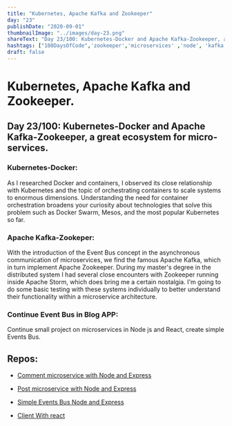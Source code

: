 ```yaml
---
title: "Kubernetes, Apache Kafka and Zookeeper"
day: "23"
publishDate: "2020-09-01"
thumbnailImage: "../images/day-23.png"
shareText: "Day 23/100: Kubernetes-Docker and Apache Kafka-Zookeeper, a great ecosystem for micro-services."
hashtags: ["100DaysOfCode",'zookeeper','microservices' ,'node', 'kafka', 'kubernetes', 'eventbus', 'async', 'docker']
draft: false
---
```


# Kubernetes, Apache Kafka and Zookeeper.

## Day 23/100: Kubernetes-Docker and Apache Kafka-Zookeeper, a great ecosystem for micro-services.

### Kubernetes-Docker:

 As I researched Docker and containers, I observed its close relationship with Kubernetes and the topic of orchestrating containers to scale systems to enormous dimensions. Understanding the need for container orchestration broadens your curiosity about technologies that solve this problem such as Docker Swarm, Mesos, and the most popular Kubernetes so far.

### Apache Kafka-Zookeper:

With the introduction of the Event Bus concept in the asynchronous communication of microservices, we find the famous Apache Kafka, which in turn implement Apache Zookeeper. During my master's degree in the distributed system I had several close encounters with Zookeeper running inside Apache Storm, which does bring me a certain nostalgia. I'm going to do some basic testing with these systems individually to better understand their functionality within a microservice architecture.

### Continue Event Bus in Blog APP:
Continue small project on microservices in Node js and React, create simple Events Bus.


## Repos:
* [Comment microservice with Node and Express](https://github.com/difo23/commentsmicroservice)  
* [Post microservice with Node and Express](https://github.com/difo23/postmicroservice)  
   
* [Simple Events Bus Node and Express](https://github.com/difo23/event-bus)  
* [Client With react](https://github.com/difo23/clientblogs)  
